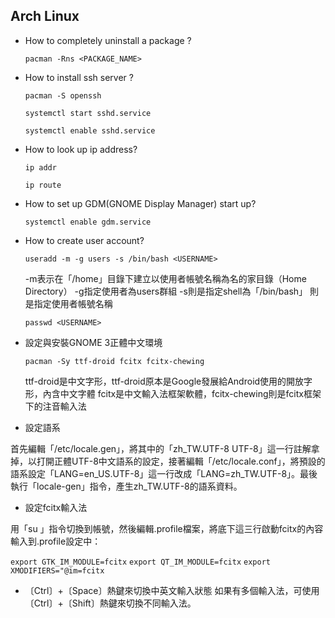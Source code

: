 Arch Linux
----------

* How to completely uninstall a package ?

  `pacman -Rns <PACKAGE_NAME>`

* How to install ssh server ?

  `pacman -S openssh`

  `systemctl start sshd.service`
  
  `systemctl enable sshd.service`

* How to look up ip address?

  `ip addr`

  `ip route`

* How to set up GDM(GNOME Display Manager) start up?

  `systemctl enable gdm.service`

* How to create user account?

  `useradd -m -g users -s /bin/bash <USERNAME>`
  
  -m表示在「/home」目錄下建立以使用者帳號名稱為名的家目錄（Home Directory）
  -g指定使用者為users群組
  -s則是指定shell為「/bin/bash」
  <USERNAME>則是指定使用者帳號名稱

  `passwd <USERNAME>`

* 設定與安裝GNOME 3正體中文環境

  `pacman -Sy ttf-droid fcitx fcitx-chewing`
  
  ttf-droid是中文字形，ttf-droid原本是Google發展給Android使用的開放字形，內含中文字體
  fcitx是中文輸入法框架軟體，fcitx-chewing則是fcitx框架下的注音輸入法
  
* 設定語系

首先編輯「/etc/locale.gen」，將其中的「zh_TW.UTF-8 UTF-8」這一行註解拿掉，以打開正體UTF-8中文語系的設定，接著編輯「/etc/locale.conf」，將預設的語系設定「LANG=en_US.UTF-8」這一行改成「LANG=zh_TW.UTF-8」。最後執行「locale-gen」指令，產生zh_TW.UTF-8的語系資料。

* 設定fcitx輸入法

用「su <USERNAME>」指令切換到<USERNAME>帳號，然後編輯.profile檔案，將底下這三行啟動fcitx的內容輸入到.profile設定中：

  `export GTK_IM_MODULE=fcitx`
  `export QT_IM_MODULE=fcitx`
  `export XMODIFIERS="@im=fcitx`

* 〔Ctrl〕+〔Space〕熱鍵來切換中英文輸入狀態
   如果有多個輸入法，可使用〔Ctrl〕+〔Shift〕熱鍵來切換不同輸入法。
   
